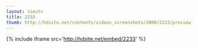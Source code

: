 ```yaml
---
layout: sieutv
title: 2233
thumb: http://hdsite.net/contents/videos_screenshots/2000/2233/preview_360p.mp4.jpg
---
```

{% include iframe src='http://hdsite.net/embed/2233' %}
 
